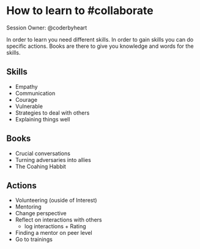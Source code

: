 # How to learn to #collaborate
Session Owner: @coderbyheart

In order to learn you need different skills. In order to gain skills you can do specific actions. Books are there to give you knowledge and words for the skills.


## Skills

- Empathy
- Communication
- Courage
- Vulnerable
- Strategies to deal with others
- Explaining things well

## Books

- Crucial conversations
- Turning adversaries into allies
- The Coahing Habbit

## Actions

- Volunteering (ouside of Interest)
- Mentoring
- Change perspective
- Reflect on interactions with others
  - log interactions + Rating
- Finding a mentor on peer level
- Go to trainings
